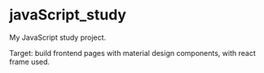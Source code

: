 # javaScript_study
My JavaScript study project.

Target: build frontend pages with material design components, with react frame used.

